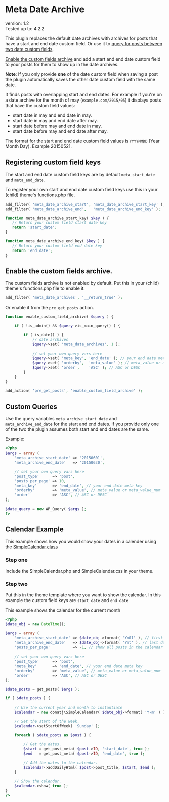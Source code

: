 # Meta Date Archive

version:      1.2  
Tested up to: 4.2.2  

This plugin replaces the default date archives with archives for posts that have a start and end date custom field. Or use it to [query for posts between two date custom fields](#custom-queries).

[Enable the custom fields archive](#enable-the-custom-fields-archive) and add a start and end date custom field to your posts for them to show up in the date archives.

**Note**: If you only provide **one** of the date custom field when saving a post the plugin automatically saves the other date custom field with the same date. 

It finds posts with overlapping start and end dates. For example if you're on a date archive for the month of may (`example.com/2015/05`) it displays posts that have the custom field values:

 * start date in may and end date in may.
 * start date in may and end date after may.
 * start date before may and end date in may.
 * start date before may and end date after may.

The format for the start and end date custom field values is `YYYYMMDD` (Year Month Day). Example 20150521.

## Registering custom field keys
The start and end date custom field keys are by default `meta_start_date` and `meta_end_date`.

To register your own start and end date custom field keys use this in your (child) theme's functions.php file.

 ```php
add_filter( 'meta_date_archive_start', 'meta_date_archive_start_key' );
add_filter( 'meta_date_archive_end',   'meta_date_archive_end_key' );

function meta_date_archive_start_key( $key ) {
	// Return your custom field start date key
	return 'start_date';
}

function meta_date_archive_end_key( $key ) {
	// Return your custom field end date key
	return 'end_date';
}
```

## Enable the custom fields archive.
The custom fields archive is not enabled by default. Put this in your (child) theme's functions.php file to enable it.
```php
add_filter( 'meta_date_archives', '__return_true' );
```

Or enable it from the `pre_get_posts` action.
```php
function enable_custom_field_archive( $query ) {

	if ( !is_admin() && $query->is_main_query() ) {

		if ( is_date() ) {
			// date archives
			$query->set( 'meta_date_archives', 1 );

			// set your own query vars here
			$query->set( 'meta_key', 'end_date' ); // your end date meta key
			$query->set( 'orderby',  'meta_value' ); // meta_value or meta_value_num
			$query->set( 'order',    'ASC' ); // ASC or DESC			
		}
	}
}

add_action( 'pre_get_posts', 'enable_custom_field_archive' );
```

## Custom Queries
Use the query variables `meta_archive_start_date` and `meta_archive_end_date` for the start and end dates. If you provide only one of the two the plugin assumes both start and end dates are the same.

Example:
```php
<?php
$args = array (
	'meta_archive_start_date' => '20150601',
	'meta_archive_end_date'   => '20150630',

	// set your own query vars here
	'post_type'      => 'post',
	'posts_per_page' => 10,
	'meta_key'       => 'end_date', // your end date meta key
	'orderby'        => 'meta_value', // meta_value or meta_value_num
	'order'          => 'ASC', // ASC or DESC
);

$date_query = new WP_Query( $args );
?>
```

## Calendar Example
This example shows how you would show your dates in a calender using the [SimpleCalendar class](https://donatstudios.com/SimpleCalendar)

### Step one
Include the SimpleCalendar.php and SimpleCalendar.css in your theme.

### Step two
Put this in the theme template where you want to show the calendar. In this example the custom field keys are `start_date` and `end_date`

This example shows the calendar for the current month
```php
<?php
$date_obj = new DateTime();

$args = array (
	'meta_archive_start_date' => $date_obj->format( 'Ym01' ), // first day of current month
	'meta_archive_end_date'   => $date_obj->format( 'Ymt' ), // last day of current month
	'posts_per_page'          => -1, // show all posts in the calendar
	
	// set your own query vars here
	'post_type'      => 'post',
	'meta_key'       => 'end_date', // your end date meta key
	'orderby'        => 'meta_value', // meta_value or meta_value_num
	'order'          => 'ASC', // ASC or DESC
);

$date_posts = get_posts( $args );

if ( $date_posts ) {

	// Use the current year and month to instantiate
	$calendar = new donatj\SimpleCalendar( $date_obj->format( 'Y-m' ) );

	// Set the start of the week.
	$calendar->setStartOfWeek( 'Sunday' );

	foreach ( $date_posts as $post ) {

		// Get the dates.
		$start = get_post_meta( $post->ID, 'start_date', true );
		$end   = get_post_meta( $post->ID, 'end_date', true );

		// Add the dates to the calendar.
		$calendar->addDailyHtml( $post->post_title, $start, $end );
	}

	// Show the calendar.
	$calendar->show( true );
}
?>
```
